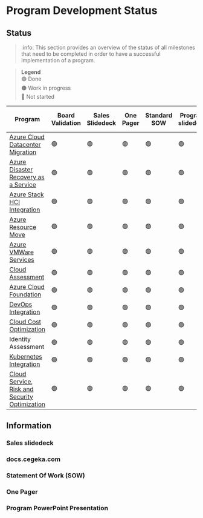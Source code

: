 # Program Development Status

## Status

>:info: This section provides an overview of the status of all milestones that need to be completed in order to have a successful implementation of a program.

> **Legend**\
> :green_circle: Done\
> :orange_circle: Work in progress\
> :red_circle: Not started

|Program|Board Validation|Sales Slidedeck|One Pager|Standard SOW|Program slidedeck|Docs Cegeka Basic|MVP|Sales Guides|
|---|---|---|---|---|---|---|---|---|
| [Azure Cloud Datacenter Migration](Azure%20Cloud%20Datacenter%20Migration/ProgramInformation.md)| :green_circle: |  :green_circle: |  :green_circle: |  :green_circle: |  :green_circle: |  :green_circle: |  :green_circle: | :green_circle: |
| [Azure Disaster Recovery as a Service](Azure%20Disaster%20Recovery%20as%20a%20Service/ProgramInformation.md)| :green_circle: |  :green_circle: |  :green_circle: |  :green_circle: |  :green_circle: |  :green_circle: |  :green_circle: | :green_circle: |
| [Azure Stack HCI Integration](Azure%20Stack%20HCI%20Integration/ProgramInformation.md)| :green_circle: |  :green_circle: |  :green_circle: |  :green_circle: |  :green_circle: |  :green_circle: |  :green_circle: | :green_circle: |
| [Azure Resource Move](Azure%20Resource%20Move/ProgramInformation.md)| :green_circle: |  :green_circle: |  :green_circle: |  :green_circle: |  :green_circle: |  :green_circle: |  :green_circle: | :green_circle: |
| [Azure VMWare Services](Azure%20VMWare%20Services/ProgramInformation.md)| :green_circle: |  :green_circle: |  :green_circle: |  :green_circle: |  :green_circle: |  :green_circle: |  :green_circle: | :green_circle: |
| [Cloud Assessment](Cloud%20Assessment/ProgramInformation.md)| :green_circle: |  :green_circle: |  :green_circle: |  :green_circle: |  :green_circle: |  :green_circle: |  :green_circle: | :green_circle: |
| [Azure Cloud Foundation](Azure%20Cloud%20Foundation/ProgramInformation.md)| :green_circle: |  :green_circle: |  :green_circle: |  :green_circle: |  :green_circle: |  :green_circle: |  :green_circle: | :green_circle: |
| [DevOps Integration](DevOps%20Integration/ProgramInformation.md)| :green_circle: |  :green_circle: |  :green_circle: |  :green_circle: |  :green_circle: |  :green_circle: |  :green_circle: | :green_circle: |
| [Cloud Cost Optimization](Cloud%20Cost%20Optimization/ProgramInformation.md)| :green_circle: |  :green_circle: |  :green_circle: |  :green_circle: |  :green_circle: |  :green_circle: |  :green_circle: | :green_circle: |
| Identity Assessment| :green_circle: |  :green_circle: |  :green_circle: |  :green_circle: |  :green_circle: |  :green_circle: |  :green_circle: | :green_circle: |
| [Kubernetes Integration](Kubernetes%20Integration/ProgramInformation.md)| :green_circle: |  :green_circle: |  :green_circle: |  :green_circle: |  :green_circle: |  :green_circle: |  :green_circle: | :green_circle: |
| [Cloud Service, Risk and Security Optimization](Cloud%20Service,%20Risk%20and%20Security%20Optimization/ProgramInformation.md)| :green_circle: |  :green_circle: |  :green_circle: |  :green_circle: |  :green_circle: |  :green_circle: |  :green_circle: | :green_circle: |

</div>

## Information

### Sales slidedeck

### docs.cegeka.com

### Statement Of Work (SOW)

### One Pager

### Program PowerPoint Presentation
